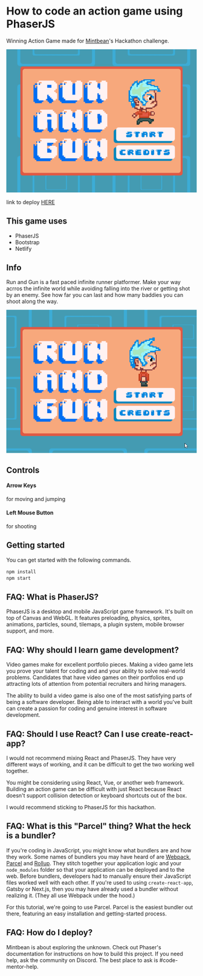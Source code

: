# How to code an action game using PhaserJS

Winning Action Game made for [Mintbean](https://www.mintbean.io)'s Hackathon challenge.

![run and gun title screen](src/assets/titleScreen.gif)

link to deploy [HERE](https://run-and-gun.netlify.app/)

## This game uses
- PhaserJS
- Bootstrap
- Netlify

## Info 

Run and Gun is a fast paced infinite runner platformer. Make your way acrros the infinite world while avoiding falling into the river or getting shot by an enemy. See how far you can last and how many baddies you can shoot along the way.

![run and gun gameplay](src/assets/gameplay.gif)

## Controls

#### Arrow Keys
for moving and jumping

#### Left Mouse Button
for shooting

## Getting started

You can get started with the following commands.

```bash
npm install
npm start
```

## FAQ: What is PhaserJS?

PhaserJS is a desktop and mobile JavaScript game framework. It's built on top of Canvas
and WebGL. It features preloading, physics, sprites, animations, particles, sound,
tilemaps, a plugin system, mobile browser support, and more.

## FAQ: Why should I learn game development?

Video games make for excellent portfolio pieces. Making a video game lets you
prove your talent for coding and and your ability to solve real-world problems.
Candidates that have video games on their portfolios end up attracting lots of
attention from potential recruiters and hiring managers.

The ability to build a video game is also one of the most satisfying parts of being a
software developer. Being able to interact with a world you've built can create a
passion for coding and genuine interest in software development.

## FAQ: Should I use React? Can I use create-react-app?

I would not recommend mixing React and PhaserJS. They have very different ways
of working, and it can be difficult to get the two working well together.

You might be considering using React, Vue, or another web framework. Building an
action game can be difficult with just React because React doesn't support collision
detection or keyboard shortcuts out of the box.

I would recommend sticking to PhaserJS for this hackathon.

## FAQ: What is this "Parcel" thing? What the heck is a bundler?

If you're coding in JavaScript, you might know what bundlers are and how they work.
Some names of bundlers you may have heard of are [Webpack](https://webpack.js.org/),
[Parcel](https://parceljs.org/) and [Rollup](https://rollupjs.org/guide/en/). They
stitch together your application logic and your `node_modules` folder so that
your application can be deployed and to the web. Before bundlers, developers had
to manually ensure their JavaScript files worked well with each other. If you're
used to using `create-react-app`, Gatsby or Next.js, then you may have already
used a bundler without realizing it. (They all use Webpack under the hood.)

For this tutorial, we're going to use Parcel. Parcel is the easiest bundler out
there, featuring an easy installation and getting-started process.

## FAQ: How do I deploy?

Mintbean is about exploring the unknown. Check out Phaser's documentation for
instructions on how to build this project. If you need help, ask the community on
Discord. The best place to ask is #code-mentor-help.
